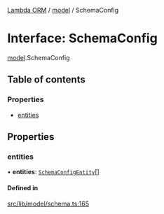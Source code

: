 [Lambda ORM](../README.md) / [model](../modules/model.md) / SchemaConfig

# Interface: SchemaConfig

[model](../modules/model.md).SchemaConfig

## Table of contents

### Properties

- [entities](model.SchemaConfig.md#entities)

## Properties

### entities

• **entities**: [`SchemaConfigEntity`](model.SchemaConfigEntity.md)[]

#### Defined in

[src/lib/model/schema.ts:165](https://github.com/FlavioLionelRita/lambdaorm/blob/0fd718a/src/lib/model/schema.ts#L165)
